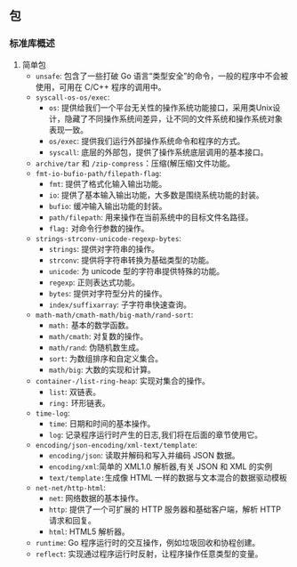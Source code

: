 ## 包
### 标准库概述
1. 简单包
    - `unsafe`: 包含了一些打破 Go 语言“类型安全”的命令，一般的程序中不会被使用，可用在 C/C++ 程序的调用中。
    - `syscall-os-os/exec`:
        - `os`: 提供给我们一个平台无关性的操作系统功能接口，采用类Unix设计，隐藏了不同操作系统间差异，让不同的文件系统和操作系统对象表现一致。
        - `os/exec`: 提供我们运行外部操作系统命令和程序的方式。
        - `syscall`: 底层的外部包，提供了操作系统底层调用的基本接口。
    - `archive/tar` 和 `/zip-compress`：压缩(解压缩)文件功能。
    - `fmt-io-bufio-path/filepath-flag`:
        - `fmt`: 提供了格式化输入输出功能。
        - `io`: 提供了基本输入输出功能，大多数是围绕系统功能的封装。
        - `bufio`: 缓冲输入输出功能的封装。
        - `path/filepath`: 用来操作在当前系统中的目标文件名路径。
        - `flag:` 对命令行参数的操作。　　
    - `strings-strconv-unicode-regexp-bytes`:
        - `strings`: 提供对字符串的操作。
        - `strconv`: 提供将字符串转换为基础类型的功能。
        - `unicode`: 为 unicode 型的字符串提供特殊的功能。
        - `regexp`: 正则表达式功能。
        - `bytes`: 提供对字符型分片的操作。
        - `index/suffixarray`: 子字符串快速查询。
    - `math-math/cmath-math/big-math/rand-sort`:
        - `math:` 基本的数学函数。
        - `math/cmath`: 对复数的操作。
        - `math/rand`: 伪随机数生成。
        - `sort`: 为数组排序和自定义集合。
        - `math/big`: 大数的实现和计算。 　　
    - `container-/list-ring-heap`: 实现对集合的操作。
        - `list`: 双链表。
        - `ring:` 环形链表。
    - `time-log`:
        - `time`: 日期和时间的基本操作。
        - `log`: 记录程序运行时产生的日志,我们将在后面的章节使用它。
    - `encoding/json-encoding/xml-text/template`:
        - `encoding/json`: 读取并解码和写入并编码 JSON 数据。
        - `encoding/xml`:简单的 XML1.0 解析器,有关 JSON 和 XML 的实例
        - `text/template:`生成像 HTML 一样的数据与文本混合的数据驱动模板
    - `net-net/http-html`:
        - `net`: 网络数据的基本操作。
        - `http`: 提供了一个可扩展的 HTTP 服务器和基础客户端，解析 HTTP 请求和回复。
        - `html`: HTML5 解析器。
    - `runtime`: Go 程序运行时的交互操作，例如垃圾回收和协程创建。
    - `reflect`: 实现通过程序运行时反射，让程序操作任意类型的变量。
